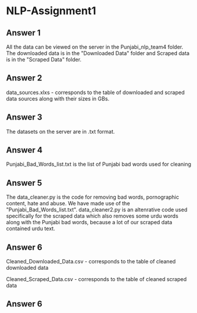 # NLP-Assignment1

## Answer 1
All the data can be viewed on the server in the Punjabi_nlp_team4 folder. The downloaded data is in the "Downloaded Data" folder and Scraped data is in the "Scraped Data" folder.

## Answer 2
data_sources.xlxs - corresponds to the table of downloaded and scraped data sources along with their sizes in GBs.

## Answer 3
The datasets on the server are in .txt format.

## Answer 4
Punjabi_Bad_Words_list.txt is the list of Punjabi bad words used for cleaning

## Answer 5
The data_cleaner.py is the code for removing bad words, pornographic content, hate and abuse. We have made use of the "Punjabi_Bad_Words_list.txt".
data_cleaner2.py is an altenrative code used specifically for the scraped data which also removes some urdu words along with the Punjabi bad words, because a lot of our scraped data contained urdu text.

## Answer 6
Cleaned_Downloaded_Data.csv - corresponds to the table of cleaned downloaded data

Cleaned_Scraped_Data.csv - corresponds to the table of cleaned scraped data

## Answer 6
